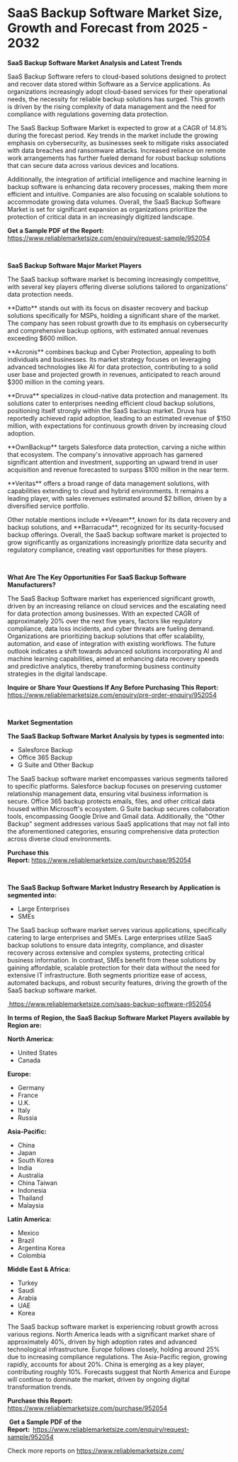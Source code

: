 <p><h1>SaaS Backup Software Market Size, Growth and Forecast from 2025 - 2032</h1></p><p><strong>SaaS Backup Software Market Analysis and Latest Trends</strong></p>
<p><p>SaaS Backup Software refers to cloud-based solutions designed to protect and recover data stored within Software as a Service applications. As organizations increasingly adopt cloud-based services for their operational needs, the necessity for reliable backup solutions has surged. This growth is driven by the rising complexity of data management and the need for compliance with regulations governing data protection.</p><p>The SaaS Backup Software Market is expected to grow at a CAGR of 14.8% during the forecast period. Key trends in the market include the growing emphasis on cybersecurity, as businesses seek to mitigate risks associated with data breaches and ransomware attacks. Increased reliance on remote work arrangements has further fueled demand for robust backup solutions that can secure data across various devices and locations. </p><p>Additionally, the integration of artificial intelligence and machine learning in backup software is enhancing data recovery processes, making them more efficient and intuitive. Companies are also focusing on scalable solutions to accommodate growing data volumes. Overall, the SaaS Backup Software Market is set for significant expansion as organizations prioritize the protection of critical data in an increasingly digitized landscape.</p></p>
<p><strong>Get a Sample PDF of the Report:&nbsp;</strong> <a href="https://www.reliablemarketsize.com/enquiry/request-sample/952054?utm_campaign=3075&utm_medium=2&utm_source=Github&utm_content=ia&utm_term=06032025&utm_id=saas-backup-software">https://www.reliablemarketsize.com/enquiry/request-sample/952054</a></p>
<p>&nbsp;</p>
<p><strong>SaaS Backup Software Major Market Players</strong></p>
<p><p>The SaaS backup software market is becoming increasingly competitive, with several key players offering diverse solutions tailored to organizations' data protection needs. </p><p>**Datto** stands out with its focus on disaster recovery and backup solutions specifically for MSPs, holding a significant share of the market. The company has seen robust growth due to its emphasis on cybersecurity and comprehensive backup options, with estimated annual revenues exceeding $600 million.</p><p>**Acronis** combines backup and Cyber Protection, appealing to both individuals and businesses. Its market strategy focuses on leveraging advanced technologies like AI for data protection, contributing to a solid user base and projected growth in revenues, anticipated to reach around $300 million in the coming years.</p><p>**Druva** specializes in cloud-native data protection and management. Its solutions cater to enterprises needing efficient cloud backup solutions, positioning itself strongly within the SaaS backup market. Druva has reportedly achieved rapid adoption, leading to an estimated revenue of $150 million, with expectations for continuous growth driven by increasing cloud adoption.</p><p>**OwnBackup** targets Salesforce data protection, carving a niche within that ecosystem. The company's innovative approach has garnered significant attention and investment, supporting an upward trend in user acquisition and revenue forecasted to surpass $100 million in the near term.</p><p>**Veritas** offers a broad range of data management solutions, with capabilities extending to cloud and hybrid environments. It remains a leading player, with sales revenues estimated around $2 billion, driven by a diversified service portfolio.</p><p>Other notable mentions include **Veeam**, known for its data recovery and backup solutions, and **Barracuda**, recognized for its security-focused backup offerings. Overall, the SaaS backup software market is projected to grow significantly as organizations increasingly prioritize data security and regulatory compliance, creating vast opportunities for these players.</p></p>
<p>&nbsp;</p>
<p><strong>What Are The Key Opportunities For SaaS Backup Software Manufacturers?</strong></p>
<p><p>The SaaS Backup Software market has experienced significant growth, driven by an increasing reliance on cloud services and the escalating need for data protection among businesses. With an expected CAGR of approximately 20% over the next five years, factors like regulatory compliance, data loss incidents, and cyber threats are fueling demand. Organizations are prioritizing backup solutions that offer scalability, automation, and ease of integration with existing workflows. The future outlook indicates a shift towards advanced solutions incorporating AI and machine learning capabilities, aimed at enhancing data recovery speeds and predictive analytics, thereby transforming business continuity strategies in the digital landscape.</p></p>
<p><strong>Inquire or Share Your Questions If Any Before Purchasing This Report:</strong> <a href="https://www.reliablemarketsize.com/enquiry/pre-order-enquiry/952054?utm_campaign=3075&utm_medium=2&utm_source=Github&utm_content=ia&utm_term=06032025&utm_id=saas-backup-software">https://www.reliablemarketsize.com/enquiry/pre-order-enquiry/952054</a></p>
<p>&nbsp;</p>
<p><strong>Market Segmentation</strong></p>
<p><strong>The SaaS Backup Software Market Analysis by types is segmented into:</strong></p>
<p><ul><li>Salesforce Backup</li><li>Office 365 Backup</li><li>G Suite and Other Backup</li></ul></p>
<p><p>The SaaS backup software market encompasses various segments tailored to specific platforms. Salesforce backup focuses on preserving customer relationship management data, ensuring vital business information is secure. Office 365 backup protects emails, files, and other critical data housed within Microsoft's ecosystem. G Suite backup secures collaboration tools, encompassing Google Drive and Gmail data. Additionally, the "Other Backup" segment addresses various SaaS applications that may not fall into the aforementioned categories, ensuring comprehensive data protection across diverse cloud environments.</p></p>
<p><strong>Purchase this Report:&nbsp;</strong><a href="https://www.reliablemarketsize.com/purchase/952054?utm_campaign=3075&utm_medium=2&utm_source=Github&utm_content=ia&utm_term=06032025&utm_id=saas-backup-software">https://www.reliablemarketsize.com/purchase/952054</a></p>
<p>&nbsp;</p>
<p><strong>The SaaS Backup Software Market Industry Research by Application is segmented into:</strong></p>
<p><ul><li>Large Enterprises</li><li>SMEs</li></ul></p>
<p><p>The SaaS backup software market serves various applications, specifically catering to large enterprises and SMEs. Large enterprises utilize SaaS backup solutions to ensure data integrity, compliance, and disaster recovery across extensive and complex systems, protecting critical business information. In contrast, SMEs benefit from these solutions by gaining affordable, scalable protection for their data without the need for extensive IT infrastructure. Both segments prioritize ease of access, automated backups, and robust security features, driving the growth of the SaaS backup software market.</p></p>
<p><a href="https://www.reliablemarketsize.com/saas-backup-software-r952054?utm_campaign=3075&utm_medium=2&utm_source=Github&utm_content=ia&utm_term=06032025&utm_id=saas-backup-software">&nbsp;https://www.reliablemarketsize.com/saas-backup-software-r952054</a></p>
<p><strong>In terms of Region, the SaaS Backup Software Market Players available by Region are:</strong></p>
<p>
    <p> <strong> North America: </strong>
        <ul>
            <li>United States</li>
            <li>Canada</li>
        </ul>
        </p> 
    <p> <strong> Europe: </strong>
        <ul>
            <li>Germany</li>
            <li>France</li>
            <li>U.K.</li>
            <li>Italy</li>
            <li>Russia</li>
        </ul>
        </p> 
    <p> <strong> Asia-Pacific: </strong>
        <ul>
            <li>China</li>
            <li>Japan</li>
            <li>South Korea</li>
            <li>India</li>
            <li>Australia</li>
            <li>China Taiwan</li>
            <li>Indonesia</li>
            <li>Thailand</li>
            <li>Malaysia</li>
        </ul>
        </p> 
    <p> <strong> Latin America: </strong>
        <ul>
            <li>Mexico</li>
            <li>Brazil</li>
            <li>Argentina Korea</li>
            <li>Colombia</li>
        </ul>
        </p> 
    <p> <strong> Middle East & Africa: </strong>
        <ul>
            <li>Turkey</li>
            <li>Saudi</li>
            <li>Arabia</li>
            <li>UAE</li>
            <li>Korea</li>
        </ul>
    </p>
    </p>
<p><p>The SaaS backup software market is experiencing robust growth across various regions. North America leads with a significant market share of approximately 40%, driven by high adoption rates and advanced technological infrastructure. Europe follows closely, holding around 25% due to increasing compliance regulations. The Asia-Pacific region, growing rapidly, accounts for about 20%. China is emerging as a key player, contributing roughly 10%. Forecasts suggest that North America and Europe will continue to dominate the market, driven by ongoing digital transformation trends.</p></p>
<p><strong>Purchase this Report: </strong><a href="https://www.reliablemarketsize.com/purchase/952054?utm_campaign=3075&utm_medium=2&utm_source=Github&utm_content=ia&utm_term=06032025&utm_id=saas-backup-software">https://www.reliablemarketsize.com/purchase/952054</a></p>
<p>&nbsp;<strong>Get a Sample PDF of the Report:&nbsp;&nbsp;</strong><a href="https://www.reliablemarketsize.com/enquiry/request-sample/952054?utm_campaign=3075&utm_medium=2&utm_source=Github&utm_content=ia&utm_term=06032025&utm_id=saas-backup-software">https://www.reliablemarketsize.com/enquiry/request-sample/952054</a></p>
<p><strong></strong></p>
<p>Check more reports on <a href="https://www.reliablemarketsize.com/?utm_campaign=3075&utm_medium=2&utm_source=Github&utm_content=ia&utm_term=06032025&utm_id=saas-backup-software">https://www.reliablemarketsize.com/</a></p>